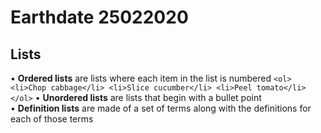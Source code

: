 # Earthdate 25022020
## Lists
•	**Ordered lists** are lists where each item in the list is numbered
        ```
        <ol>
            <li>Chop cabbage</li>
            <li>Slice cucumber</li>
            <li>Peel tomato</li>
        </ol>
        ```
•	**Unordered lists** are lists that begin with a bullet point  
•	**Definition lists** are made of a set of terms along with the definitions for each of those terms  
